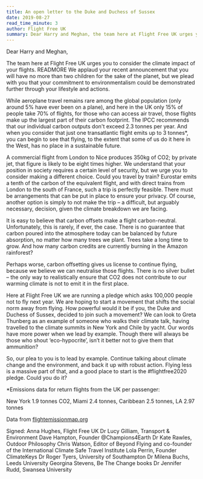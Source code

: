 ```yaml
---
title: An open letter to the Duke and Duchess of Sussex
date: 2019-08-27
read_time_minute: 3
author: Flight Free UK
summary: Dear Harry and Meghan, the team here at Flight Free UK urges you to consider the climate impact of your flights
---
```


Dear Harry and Meghan,

The team here at Flight Free UK urges you to consider the climate impact of your flights. READMORE We applaud your recent announcement that you will have no more than two children for the sake of the planet, but we plead with you that your commitment to environmentalism could be demonstrated further through your lifestyle and actions.

While aeroplane travel remains rare among the global population (only around 5% have ever been on a plane), and here in the UK only 15% of people take 70% of flights, for those who can access air travel, those flights  make up the largest part of their carbon footprint. The IPCC recommends that our individual carbon outputs don't exceed 2.3 tonnes per year. And when you consider that just one transatlantic flight emits up to 3 tonnes*, you can begin to see that flying, to the extent that some of us do it here in the West, has no place in a sustainable future. 

A commercial flight from London to Nice produces 350kg of CO2; by private jet, that figure is likely to be eight times higher. We understand that your position in society requires a certain level of security, but we urge you to consider making a different choice. Could you travel by train? Eurostar emits a tenth of the carbon of the equivalent flight, and with direct trains from London to the south of France, such a trip is perfectly feasible. There must be arrangements that can be put in place to ensure your privacy. Of course, another option is simply to not make the trip – a difficult, but arguably necessary, decision, given the climate breakdown we are facing.

It is easy to believe that carbon offsets make a flight carbon-neutral. Unfortunately, this is rarely, if ever, the case. There is no guarantee that carbon poured into the atmosphere today can be balanced by future absorption, no matter how many trees we plant. Trees take a long time to grow. And how many carbon credits are currently burning in the Amazon rainforest?

Perhaps worse, carbon offsetting gives us license to continue flying, because we believe we can neutralise those flights. There is no silver bullet – the only way to realistically ensure that CO2 does not contribute to our warming climate is not to emit it in the first place.

Here at Flight Free UK we are running a pledge which asks 100,000 people not to fly next year. We are hoping to start a movement that shifts the social norm away from flying. How powerful would it be if you, the Duke and Duchess of Sussex, decided to join such a movement? We can look to Greta Thunberg as an example of someone who walks their climate talk, having travelled to the climate summits in New York and Chile by yacht. Our words have more power when we lead by example. Though there will always be those who shout ‘eco-hypocrite’, isn’t it better not to give them that ammunition?

So, our plea to you is to lead by example. Continue talking about climate change and the environment, and back it up with robust action. Flying less is a massive part of that, and a good place to start is the #flightfree2020 pledge. Could you do it?

*Emissions data for return flights from the UK per passenger: 

New York 1.9 tonnes CO2, Miami 2.4 tonnes, Caribbean 2.5 tonnes, LA 2.97 tonnes

Data from [flightemissionmap.org](flightemissionmap.org)

Signed:
Anna Hughes, Flight Free UK
Dr Lucy Gilliam, Transport & Environment
Dave Hampton, Founder @Champions4Earth
Dr Kate Rawles, Outdoor Philosophy
Chris Watson, Editor of Beyond Flying and co-founder of the International Climate Safe Travel Institute
Lola Perrin, Founder ClimateKeys
Dr Roger Tyers, University of Southampton
Dr Milena Buchs, Leeds University
Georgina Stevens, Be The Change books
Dr Jennifer Rudd, Swansea University
